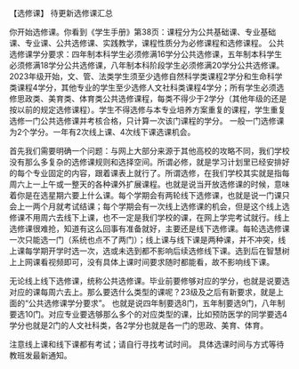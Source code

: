 【选修课】
 待更新选修课汇总

你开始选修课。你看到《学生手册》第38页：课程分为公共基础课、专业基础课、专业课、公共选修课、实践教学，课程性质分为必修课程和选修课程。
公共选修课学分要求：四年制本科学生必须修满16学分公共选修课，五年制本科学生必须修满18学分公共选修课，八年制本科阶段学生必须修满20学分公共选修课。2023年级开始，文、管、法类学生须至少选修自然科学类课程2学分和生命科学类课程4学分，其他专业的学生至少选修人文社科类课程4学分；所有学生必须选修思政类、美育类、体育类公共选修课程，每类不得少于2学分（其他年级的还是按以前的规定选修课程）。学生不得选修与本专业培养方案重复的课程，学生重复选修一门公共选修课并考核合格，只计算一次该门课程的学分。
一般一门选修课为2个学分。一年有2次线上课、4次线下课选课机会。

首先我们需要明确一个问题：与网上大部分来源于其他高校的攻略不同，我们学校没有那么多复杂的选修课规则和选择空间。所谓必修，就是学习计划里已经安排好的每个专业固定的内容，跟着课表上就行了。所谓选修，在我们学校其实就是指每周六上一上午或一整天的各种课外扩展课程。也就是说当开放选修课的时候，意味着你是在选星期六要上什么课。每个学期会有两轮线下选修课，也就是说一门课只会上一两个月就考试结课；每个学期会有一次线上选修课的机会，但是这个线上选修课不用周六去线下上课，也不一定是我们学校的课，在网上学完考试就行。线上选修课很难抢，知道有这么回事有准备就好，主要还是线下选修课。每轮选选修课一次只能选一门（系统也点不了两门）；线上课与线下课是两种课，并不冲突，线上课每学期开学时选一次，选或未选到都不影响后续选修线下课。选到后在智慧树上上网课看视频即可，没有具体上课时间要求随时都能看，故不影响线下课。

无论线上线下选修课，统称公共选修课。毕业前要修够对应的学分，也就是说要选对应的课每周六去上。那么要选什么类型的课呢？23级及之后有新要求，就是上面的“公共选修课学分要求”。
也就是说四年制要选8门，五年制要选9门，八年制要选10门。对应专业要选够那么多个的对应类型的课，比如预防医学的同学要选4学分也就是2门的人文社科类，各2学分也就是各一门的思政、美育、体育。

注意线上课和线下课都有考试；请自行寻找考试时间。
具体选课时间与方式等待教班发最新通知。 

